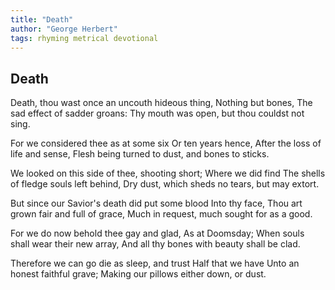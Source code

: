 ```yaml
---
title: "Death"
author: "George Herbert"
tags: rhyming metrical devotional
---
```


Death
-----

Death, thou wast once an uncouth hideous thing,
                           Nothing but bones,
      The sad effect of sadder groans:
Thy mouth was open, but thou couldst not sing.

For we considered thee as at some six
                           Or ten years hence,
      After the loss of life and sense,
Flesh being turned to dust, and bones to sticks.

We looked on this side of thee, shooting short;
                         Where we did find
      The shells of fledge souls left behind,
Dry dust, which sheds no tears, but may extort.

But since our Savior's death did put some blood
                           Into thy face,
      Thou art grown fair and full of grace,
Much in request, much sought for as a good.

For we do now behold thee gay and glad,
                           As at Doomsday;
      When souls shall wear their new array,
And all thy bones with beauty shall be clad.

Therefore we can go die as sleep, and trust
                           Half that we have
      Unto an honest faithful grave;
Making our pillows either down, or dust.
